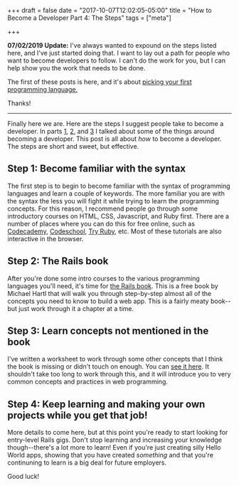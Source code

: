 +++
draft = false
date = "2017-10-07T12:02:05-05:00"
title = "How to Become a Developer Part 4: The Steps"
tags = ["meta"]

+++

**07/02/2019 Update:** I've always wanted to expound on the steps listed here, and I've just started doing that. I want to lay out a path for people who want to become developers to follow. I can't do the work for you, but I can help show you the work that needs to be done.

The first of these posts is here, and it's about [picking your first programming language.](/post/how-to-pick-a-programming-language)

Thanks!

---

Finally here we are. Here are the steps I suggest people take to become a developer. In parts [1](/post/how-to-become-a-developer), [2](/post/skills-you-need-as-a-developer), and [3](/post/what-type-of-developer-are-you) I talked about some of the things around becoming a developer. This post is all about _how_ to become a developer. The steps are short and sweet, but effective.

## Step 1: Become familiar with the syntax

The first step is to begin to become familiar with the syntax of programming languages and learn a couple of keywords. The more familiar you are with the syntax the less you will fight it while trying to learn the programming concepts. For this reason, I recommend people go through some introductory courses on HTML, CSS, Javascript, and Ruby first. There are a number of places where you can do this for free online, such as [Codecademy](https://www.codecademy.com/), [Codeschool](https://www.codeschool.com/), [Try Ruby](http://tryruby.org/levels/1/challenges/0), etc. Most of these tutorials are also interactive in the browser.

## Step 2: The Rails book

After you're done some intro courses to the various programming languages you'll need, it's time for [the Rails book](https://www.railstutorial.org/book). This is a free book by Michael Hartl that will walk you through step-by-step almost all of the concepts you need to know to build a web app. This is a fairly meaty book--but just work through it a chapter at a time.

## Step 3: Learn concepts not mentioned in the book

I've written a worksheet to work through some other concepts that I think the book is missing or didn't touch on enough. You can [see it here](https://github.com/johnmosesman/after_the_rails_book/blob/master/after_the_rails_book.md). It shouldn't take too long to work through this, and it will introduce you to very common concepts and practices in web programming.

## Step 4: Keep learning and making your own projects while you get that job!

More details to come here, but at this point you're ready to start looking for entry-level Rails gigs. Don't stop learning and increasing your knowledge though--there's a lot more to learn! Even if you're just creating silly Hello World apps, showing that you have created _something_ and that you're continuning to learn is a big deal for future employers.

Good luck!
